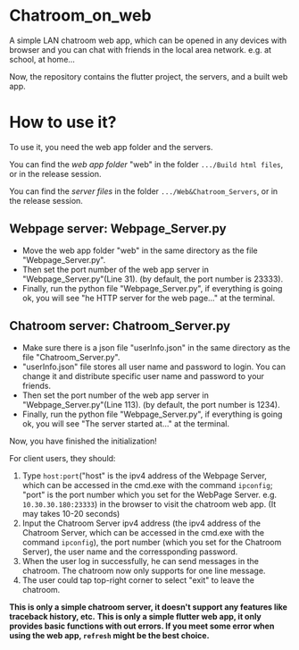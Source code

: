 # Chatroom_on_web

A simple LAN chatroom web app, which can be opened in any devices with browser and you can chat with friends in the local area network. e.g. at school, at home...

Now, the repository contains the flutter project, the servers, and a built web app. 

# How to use it?
To use it, you need the web app folder and the servers.

You can find the *web app folder* "web" in the folder `.../Build html files`, or in the release session.

You can find the *server files* in the folder `.../Web&Chatroom_Servers`, or in the release session.

## Webpage server: Webpage_Server.py
+ Move the web app folder "web" in the same directory as the file "Webpage_Server.py".
+ Then set the port number of the web app server in "Webpage_Server.py"(Line 31). (by default, the port number is 23333).
+ Finally, run the python file "Webpage_Server.py", if everything is going ok, you will see "he HTTP server for the web page..." at the terminal.

## Chatroom server: Chatroom_Server.py
+ Make sure there is a json file "userInfo.json" in the same directory as the file "Chatroom_Server.py".
+ "userInfo.json" file stores all user name and password to login. You can change it and distribute specific user name and password to your friends.
+ Then set the port number of the web app server in "Webpage_Server.py"(Line 113). (by default, the port number is 1234).
+ Finally, run the python file "Webpage_Server.py", if everything is going ok, you will see "The server started at..." at the terminal.

Now, you have finished the initialization!

For client users, they should:

1. Type `host:port`("host" is the ipv4 address of the Webpage Server, 
which can be accessed in the cmd.exe with the command `ipconfig`; 
"port" is the port number which you set for the WebPage Server. e.g. `10.30.30.180:23333`) in the browser to visit the chatroom web app. (It may takes 10-20 seconds)
2. Input the Chatroom Server ipv4 address (the ipv4 address of the Chatroom Server, which can be accessed in the cmd.exe with the command `ipconfig`), 
the port number (which you set for the Chatroom Server), the user name and the corressponding password.
3. When the user log in successfully, he can send messages in the chatroom. The chatroom now only supports for one line message.
4. The user could tap top-right corner to select "exit" to leave the chatroom.

**This is only a simple chatroom server, it doesn't support any features like traceback history, etc.**
**This is only a simple flutter web app, it only provides basic functions with out errors. If you meet some error when using the web app, `refresh` might be the best choice.**
